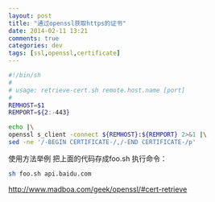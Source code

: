```yaml
---
layout: post
title: "通过openssl获取https的证书"
date: 2014-02-11 13:21
comments: true
categories: dev
tags: [ssl,openssl,certificate]
---
```


```bash
#!/bin/sh
#
# usage: retrieve-cert.sh remote.host.name [port]
#
REMHOST=$1
REMPORT=${2:-443}

echo |\
openssl s_client -connect ${REMHOST}:${REMPORT} 2>&1 |\
sed -ne '/-BEGIN CERTIFICATE-/,/-END CERTIFICATE-/p'
```

使用方法举例
把上面的代码存成foo.sh
执行命令：

```bash
sh foo.sh api.baidu.com
```

http://www.madboa.com/geek/openssl/#cert-retrieve